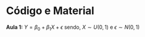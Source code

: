 # Código e Material

**Aula 1:**
$Y = \beta_0 + \beta_1 X + \epsilon$
sendo, $X \sim U(0,1)$ e $\epsilon \sim N(0,1)$
